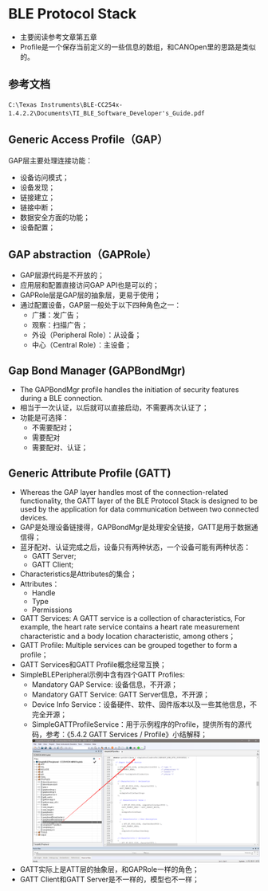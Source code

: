 # BLE Protocol Stack

* 主要阅读参考文章第五章
* Profile是一个保存当前定义的一些信息的数组，和CANOpen里的思路是类似的。

## 参考文档

`C:\Texas Instruments\BLE-CC254x-1.4.2.2\Documents\TI_BLE_Software_Developer's_Guide.pdf`

## Generic Access Profile（GAP）

GAP层主要处理连接功能：
* 设备访问模式；
* 设备发现；
* 链接建立；
* 链接中断；
* 数据安全方面的功能；
* 设备配置；

## GAP abstraction（GAPRole）

* GAP层源代码是不开放的；
* 应用层和配置直接访问GAP API也是可以的；
* GAPRole层是GAP层的抽象层，更易于使用；
* 通过配置设备，GAP层一般处于以下四种角色之一：
  * 广播：发广告；
  * 观察：扫描广告；
  * 外设（Peripheral Role）：从设备；
  * 中心（Central Role）：主设备；

## Gap Bond Manager (GAPBondMgr)

* The GAPBondMgr profile handles the initiation of security features during a BLE connection.
* 相当于一次认证，以后就可以直接启动，不需要再次认证了；
* 功能是可选择：
  * 不需要配对；
  * 需要配对
  * 需要配对、认证；

## Generic Attribute Profile (GATT)

* Whereas the GAP layer handles most of the connection-related functionality, the GATT layer of the BLE Protocol Stack is designed to be used by the application for data communication between two connected devices.
* GAP是处理设备链接得，GAPBondMgr是处理安全链接，GATT是用于数据通信得；
* 蓝牙配对、认证完成之后，设备只有两种状态，一个设备可能有两种状态：
  * GATT Server;
  * GATT Client;
* Characteristics是Attributes的集合；
* Attributes：
  * Handle
  * Type
  * Permissions
* GATT Services: A GATT service is a collection of characteristics, For example, the heart rate service contains a heart rate measurement characteristic and a body location characteristic, among others；
* GATT Profile: Multiple services can be grouped together to form a profile；
* GATT Services和GATT Profile概念经常互换；
* SimpleBLEPeripheral示例中含有四个GATT Profiles:
  * Mandatory GAP Service: 设备信息，不开源；
  * Mandatory GATT Service: GATT Server信息，不开源；
  * Device Info Service：设备硬件、软件、固件版本以及一些其他信息，不完全开源；
  * SimpleGATTProfileService：用于示例程序的Profile，提供所有的源代码，参考：《5.4.2 GATT Services / Profile》小结解释；  
    ![./images/simpleGATTprofile_AttrTbl.png](./images/simpleGATTprofile_AttrTbl.png)
* GATT实际上是ATT层的抽象层，和GAPRole一样的角色；
* GATT Client和GATT Server是不一样的，模型也不一样；
